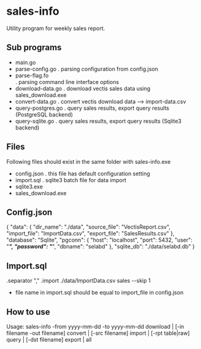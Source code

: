 # sales-info
Utility program for weekly sales report.

## Sub programs
- main.go
- parse-config.go 
  . parsing configuration from config.json
- parse-flag.fo   
  . parsing command line interface options
- download-data.go
  . download vectis sales data using sales_download.exe
- convert-data.go
  . convert vectis download data --> import-data.csv
- query-postgres.go 
  . query sales results, export query results (PostgreSQL backend)
- query-sqlite.go 
  . query sales results, export query results (Sqlite3 backend)

## Files
Following files should exist in the same folder with sales-info.exe

- config.json
  . this file has default configuration setting
- import.sql
  . sqlite3 batch file for data import
- sqlite3.exe
- sales_download.exe

## Config.json
{
    "data": {
        "dir_name": "./data",
        "source_file": "VectisReport.csv",
        "import_file": "ImportData.csv",
        "export_file": "SalesResults.csv"
    },
    "database": "Sqlite",
    "pgconn": {
        "host": "localhost",
        "port": 5432,
        "user": "*********",
        "password": "*********",
        "dbname": "selabd"
    },
    "sqlite_db": "./data/selabd.db"
}

## Import.sql
.separator ","
.import ./data/ImportData.csv sales --skip 1

- file name in import.sql should be equal to import_file in config.json 

## How to use

Usage: sales-info -from yyyy-mm-dd -to yyyy-mm-dd download |
       [-in filename -out filename] convert | [-src filename] import |
       [-rpt table|raw] query | [-dst filename] export | all

